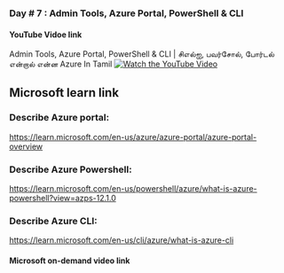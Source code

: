 ### Day # 7 : Admin Tools, Azure Portal, PowerShell & CLI
#### YouTube Vidoe link 
Admin Tools, Azure Portal, PowerShell & CLI | சிஎல்ஐ, பவர்சோல், போர்டல் என்றால் என்ன Azure In Tamil
[![Watch the YouTube Video](https://img.youtube.com/vi/cx8Ix36Mdao/0.jpg)](https://www.youtube.com/watch?v=cx8Ix36Mdao)


## Microsoft learn link
### Describe Azure portal:
 https://learn.microsoft.com/en-us/azure/azure-portal/azure-portal-overview
### Describe Azure Powershell:
 https://learn.microsoft.com/en-us/powershell/azure/what-is-azure-powershell?view=azps-12.1.0
### Describe Azure CLI:
 https://learn.microsoft.com/en-us/cli/azure/what-is-azure-cli

#### Microsoft on-demand video link 